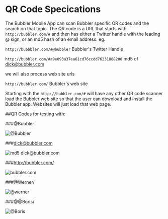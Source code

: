 # QR Code Specications

The Bubbler Mobile App can scan Bubbler specific QR codes and the search on that topic. The QR code is a URL that starts with `http://bubbler.com/#` and then has either a Twitter handle with the leading @ sign, or an md5 hash of an email address. eg.

`http://bubbbler.com/#@bubbler` Bubbler's Twitter Handle

`http://bubbler.com/#a9e093a37ea61cd76ccdd76231888208` md5 of dick@bubbler.com

we will also process web site urls

`http://bubbler.com/` Bubbler's web site

Starting with the `http://bubbler.com/#` will have any other QR code scanner load the Bubbler web site so that the user can download and install the Bubbler app. Websites will just load that web page.

##QR Codes for testing with:

###@Bubbler

![@Bubbler](http://qrfree.kaywa.com/?l=1&s=8&d=http%3A%2F%2Fbubbler.com%2F%23%40Bubbler)



###dick@bubbler.com

![md5 dick@bubbler.com](http://qrfree.kaywa.com/?l=1&s=8&d=http%3A%2F%2Fbubbler.com%2F%23a9e093a37ea61cd76ccdd76231888208)

###http://bubbler.com/

![bubbler.com](http://qrfree.kaywa.com/?l=1&s=8&d=http%3A%2F%2Fbubbler.com%2F)

###@Werner/

![@werner](http://qrfree.kaywa.com/?l=1&s=8&d=http%3A%2F%2Fbubbler.com%2F%23%40Werner)

###@@Boris/

![@Boris](http://qrfree.kaywa.com/?l=1&s=8&d=http%3A%2F%2Fbubbler.com%2F%23%40Boris)
